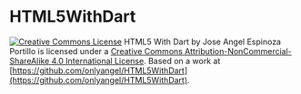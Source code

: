 HTML5WithDart
====================

[![Creative Commons License](http://i.creativecommons.org/l/by-nc-sa/4.0/88x31.png)](http://creativecommons.org/licenses/by-nc-sa/4.0/)
<span xmlns:dct="http://purl.org/dc/terms/" property="dct:title">HTML5 With Dart</span> by <span xmlns:cc="http://creativecommons.org/ns#" property="cc:attributionName">Jose Angel Espinoza Portillo</span> is licensed under a [Creative Commons Attribution-NonCommercial-ShareAlike 4.0 International License](http://creativecommons.org/licenses/by-nc-sa/4.0/).
Based on a work at [https://github.com/onlyangel/HTML5WithDart](https://github.com/onlyangel/HTML5WithDart).